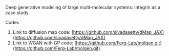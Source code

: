 Deep generative modeling of large multi-molecular systems: Integrin as a case study

Codes
1. Link to diffusion map code: [https://github.com/sivadasetty/dMap_JAX](https://github.com/sivadasetty/dMap_JAX)
2. Link to WGAN with GP code: [https://github.com/Ferg-Lab/molgen.git](https://github.com/Ferg-Lab/molgen.git)

